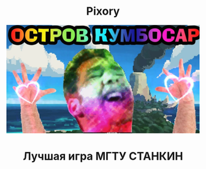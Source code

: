 <div align="center">

# Pixory
</div>

![Logotype](./assets/ui/kumbossar.webp)
<div align="center">

# Лучшая игра МГТУ СТАНКИН
</div>
